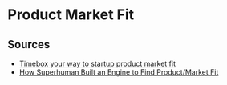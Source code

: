 # Product Market Fit

## Sources

* [Timebox your way to startup product market fit](https://www.youtube.com/watch?v=F-r6jL-oFXE)
* [How Superhuman Built an Engine to Find Product/Market Fit](https://firstround.com/review/how-superhuman-built-an-engine-to-find-product-market-fit/)

